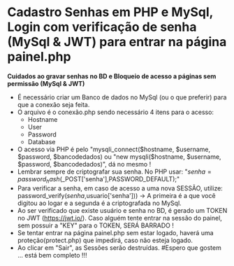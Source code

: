 # Cadastro Senhas em PHP e MySql, Login com verificação de senha (MySql & JWT) para entrar na página painel.php
 __Cuidados ao gravar senhas no BD e Bloqueio de acesso a páginas sem permissão (MySql & JWT)__
* É necessário criar um Banco de dados no MySql (ou o que preferir) para que a conexão seja feita.
* O arquivo é o conexão.php sendo necessário 4 itens para o acesso:
    * Hostname
    * User
    * Password
    * Database
* O acesso via PHP é pelo "mysqli_connect($hostname, $username, $password, $bancodedados) ou "new mysqli($hostname, $username, $password, $bancodedados)", dá no mesmo !
* Lembrar sempre de criptografar sua senha. No PHP usar: "$senha = password_hash($_POST['senha'],PASSWORD_DEFAULT);"
* Para verificar a senha, em caso de acesso a uma nova SESSÃO, utilize: password_verify($senha,$usuario['senha'])) -> A primeira é a que você digitou ao logar e a segunda é a criptografada no MySql.
* Ao ser verificado que existe usuário e senha no BD, é gerado um TOKEN no JWT (https://jwt.io/). Caso alguém tente entrar na sessão do painel, sem possuir a "KEY" para o TOKEN, SERÁ BARRADO !
* Se tentar entrar na página painel.php sem estar logado, haverá uma proteção(protect.php) que impedirá, caso não esteja logado.
* Ao clicar em "Sair", as Sessões serão destruídas.
#Espero que gostem ... está bem completo !!!


